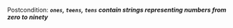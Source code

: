 Postcondition: ***`ones`, `teens`, `tens` contain strings representing numbers from zero to ninety***